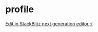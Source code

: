 # profile

[Edit in StackBlitz next generation editor ⚡️](https://stackblitz.com/~/github.com/doctordirectory/profile)